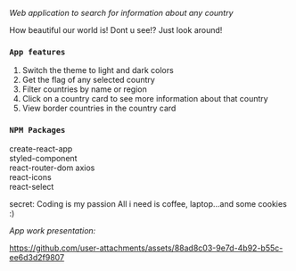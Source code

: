 _Web application to search for information about any country_

How beautiful our world is! 
Dont u see!?
Just look around!

### `App features`

1. Switch the theme to light and dark colors
2. Get the flag of any selected country
3. Filter countries by name or region
4. Click on a country card to see more information about that country
5. View border countries in the country card

### `NPM Packages`

create-react-app  
styled-component  
react-router-dom
axios  
react-icons  
react-select  

secret:
Coding is my passion
All i need is coffee, laptop...and some cookies :)

_App work presentation:_

https://github.com/user-attachments/assets/88ad8c03-9e7d-4b92-b55c-ee6d3d2f9807




